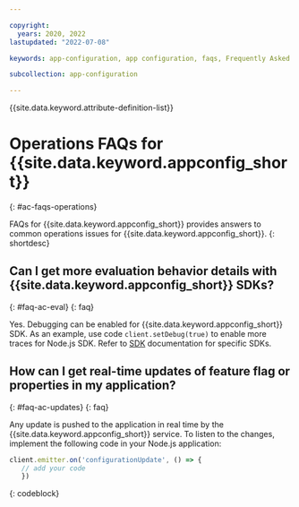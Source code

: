 ```yaml
---

copyright:
  years: 2020, 2022
lastupdated: "2022-07-08"

keywords: app-configuration, app configuration, faqs, Frequently Asked Questions, question, billing, service

subcollection: app-configuration

---
```


{{site.data.keyword.attribute-definition-list}}

# Operations FAQs for {{site.data.keyword.appconfig_short}}
{: #ac-faqs-operations}

FAQs for {{site.data.keyword.appconfig_short}} provides answers to common operations issues for {{site.data.keyword.appconfig_short}}.
{: shortdesc}

## Can I get more evaluation behavior details with {{site.data.keyword.appconfig_short}} SDKs?
{: #faq-ac-eval}
{: faq}

Yes. Debugging can be enabled for {{site.data.keyword.appconfig_short}} SDK. As an example, use code `client.setDebug(true)`
to enable more traces for Node.js SDK. Refer to [SDK](/docs/app-configuration?topic=app-configuration-ac-sdks) documentation for specific SDKs.

## How can I get real-time updates of feature flag or properties in my application?
{: #faq-ac-updates}
{: faq}

Any update is pushed to the application in real time by the {{site.data.keyword.appconfig_short}} service. To listen to the changes, implement the following code in your Node.js application:

```javascript
client.emitter.on('configurationUpdate', () => {
   // add your code
   })
```
{: codeblock}

